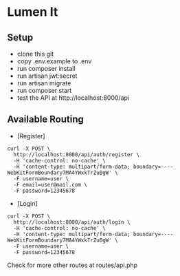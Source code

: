 # Lumen It


## Setup

- clone this git
- copy .env.example to .env
- run composer install
- run artisan jwt:secret
- run artisan migrate
- run composer start
- test the API at http://localhost:8000/api

## Available Routing

- [Register]
```
curl -X POST \
  http://localhost:8000/api/auth/register \
  -H 'cache-control: no-cache' \
  -H 'content-type: multipart/form-data; boundary=----WebKitFormBoundary7MA4YWxkTrZu0gW' \
  -F username=user \
  -F email=user@mail.com \
  -F password=12345678
```

- [Login]
```
curl -X POST \
  http://localhost:8000/api/auth/login \
  -H 'cache-control: no-cache' \
  -H 'content-type: multipart/form-data; boundary=----WebKitFormBoundary7MA4YWxkTrZu0gW' \
  -F username=user \
  -F password=12345678
```

Check for more other routes at routes/api.php
